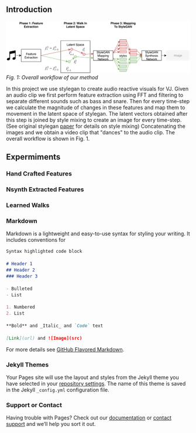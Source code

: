 ## Introduction

![Image description](workflow.png)
*Fig. 1: Overall workflow of our method*

In this project we use stylegan to create audio reactive visuals for VJ. Given an audio clip we first perform feature extraction using FFT and filtering to separate different sounds such as bass and snare. Then for every time-step we calculate the magnitude of changes in these features and map them to movement in the latent space of stylegan. The latent vectors obtained after this step is joined by style mixing to create an image for every time-step. (See original stylegan [paper](https://arxiv.org/abs/1812.04948) for details on style mixing) Concatenating the images and we obtain a video clip that "dances" to the audio clip. The overall workflow is shown in Fig. 1.

## Expermiments

### Hand Crafted Features

### Nsynth Extracted Features

### Learned Walks

### Markdown

Markdown is a lightweight and easy-to-use syntax for styling your writing. It includes conventions for

```markdown
Syntax highlighted code block

# Header 1
## Header 2
### Header 3

- Bulleted
- List

1. Numbered
2. List

**Bold** and _Italic_ and `Code` text

[Link](url) and ![Image](src)
```

For more details see [GitHub Flavored Markdown](https://guides.github.com/features/mastering-markdown/).

### Jekyll Themes

Your Pages site will use the layout and styles from the Jekyll theme you have selected in your [repository settings](https://github.com/hanhung/DeepVJ/settings). The name of this theme is saved in the Jekyll `_config.yml` configuration file.

### Support or Contact

Having trouble with Pages? Check out our [documentation](https://help.github.com/categories/github-pages-basics/) or [contact support](https://github.com/contact) and we’ll help you sort it out.
